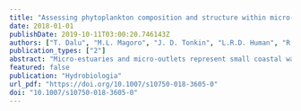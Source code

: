```yaml
---
title: "Assessing phytoplankton composition and structure within micro-estuaries and micro-outlets: A community analysis approach"
date: 2018-01-01
publishDate: 2019-10-11T03:00:20.746143Z
authors: ["T. Dalu", "M.L. Magoro", "J. D. Tonkin", "L.R.D. Human", "R. Perissinotto", "S.H.P. Deyzel", "J.B. Adams", "A.K. Whitfield"]
publication_types: ["2"]
abstract: "Micro-estuaries and micro-outlets represent small coastal waterbodies that differ in their relative salinity and size, with the former being larger, more saline (mesohaline versus oligohaline), and exchanging with the sea more often than the latter. There are thousands of these waterbodies along the world's coastline, yet few of these very small systems have been identified and studied. We investigated systematic differences between micro-estuaries and micro-outlets in terms of phytoplankton community composition, including spatio-temporal variation in both community structure and biomass (chlorophyll-a). A multivariate analysis was used to assess differences in environmental variables, biomass and phytoplankton community composition across four seasons and the two waterbody types. A total of 260 (63 families) and 244 (74 families) phytoplankton taxa were identified within the micro-estuaries and micro-outlets, respectively. Nano- and picoplankton were the dominant groups in micro-estuaries, and pico- and microplankton in micro-outlets. Micro-estuaries were rich in phytoplankton taxa representative of marine, estuarine and freshwater conditions, with a successional sequence in dominance evident, from Chlorophyta during winter to Bacillariophyta in spring and Cyanophyta in summer. By contrast, micro-outlets were mostly dominated by freshwater taxa, with Chlorophyta remaining the dominant group across all four seasons. Higher phytoplankton biomass was recorded during the winter when increased nutrients were available following catchment flooding. Seasonal switching in phytoplankton was reflected not only in changing dominance patterns in both habitat types but also in complete replacement of some species in micro-outlets, despite Chlorophyta remaining dominant. Such temporal turnover, which is often accompanied by predictable seasonal changes in environmental conditions, can promote overall species richness by allowing more taxa to coexist in a single environment through temporal niche segregation."
featured: false
publication: "Hydrobiologia"
url_pdf: "https://doi.org/10.1007/s10750-018-3605-0"
doi: "10.1007/s10750-018-3605-0"
---
```


